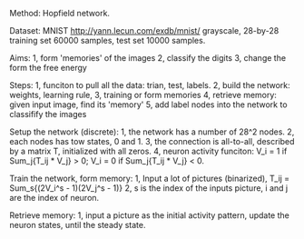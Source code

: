 Method: Hopfield network.

Dataset: MNIST
http://yann.lecun.com/exdb/mnist/
grayscale, 28-by-28
training set 60000 samples, test set 10000 samples.

Aims:
1, form 'memories' of the images 
2, classify the digits
3, change the form the free energy

Steps:
1, funciton to pull all the data: trian, test, labels.
2, build the network: weights, learning rule, 
3, training or form memories
4, retrieve memory: given input image, find its 'memory'
5, add label nodes into the network to classifify the images

Setup the network (discrete):
1, the network has a number of 28^2 nodes.
2, each nodes has tow states, 0 and 1.
3, the connection is all-to-all, described by a matrix T, initialized with all zeros.
4, neuron activity funciton: V_i = 1 if Sum_j{T_ij * V_j} > 0; V_i = 0 if Sum_j{T_ij * V_j} < 0.

Train the network, form memory:
1, Input a lot of pictures (binarized), T_ij = Sum_s{(2V_i^s - 1)(2V_j^s - 1)}
2, s is the index of the inputs picture, i and j are the index of neuron. 

Retrieve memory:
1, input a picture as the initial activity pattern, update the neuron states, until the steady state. 